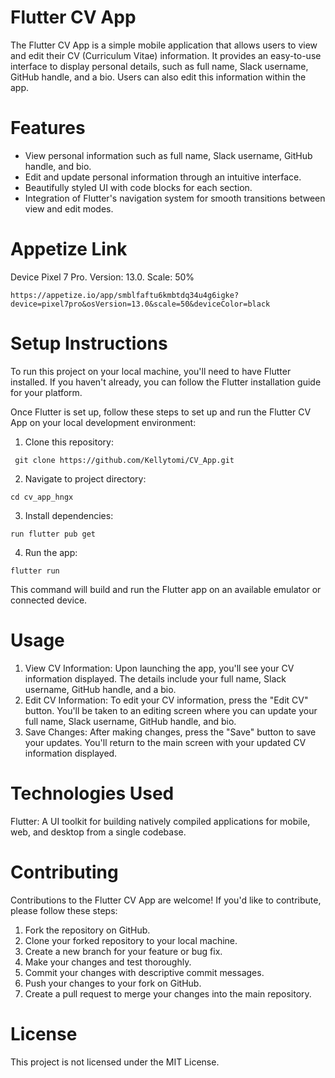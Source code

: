 # Flutter CV App
The Flutter CV App is a simple mobile application that allows users to view and edit their CV (Curriculum Vitae) information. It provides an easy-to-use interface to display personal details, such as full name, Slack username, GitHub handle, and a bio. Users can also edit this information within the app.
# Features 
* View personal information such as full name, Slack username, GitHub handle, and bio.
* Edit and update personal information through an intuitive interface.
* Beautifully styled UI with code blocks for each section.
* Integration of Flutter's navigation system for smooth transitions between view and edit modes.
# Appetize Link
Device Pixel 7 Pro. Version: 13.0. Scale: 50%
```
https://appetize.io/app/smblfaftu6kmbtdq34u4g6igke?device=pixel7pro&osVersion=13.0&scale=50&deviceColor=black
```
# Setup Instructions
To run this project on your local machine, you'll need to have Flutter installed. If you haven't already, you can follow the Flutter installation guide for your platform.

Once Flutter is set up, follow these steps to set up and run the Flutter CV App on your local development environment:
1. Clone this repository:
```
 git clone https://github.com/Kellytomi/CV_App.git
```
2. Navigate to project directory:
```
cd cv_app_hngx
```
3. Install dependencies:
```
run flutter pub get
```
4. Run the app:
```
flutter run
```
This command will build and run the Flutter app on an available emulator or connected device.
# Usage
1.  View CV Information:
Upon launching the app, you'll see your CV information displayed. The details include your full name, Slack username, GitHub handle, and a bio.
2.  Edit CV Information:
To edit your CV information, press the "Edit CV" button. You'll be taken to an editing screen where you can update your full name, Slack username, GitHub handle, and bio.
3.  Save Changes:
After making changes, press the "Save" button to save your updates. You'll return to the main screen with your updated CV information displayed.

# Technologies Used
Flutter: A UI toolkit for building natively compiled applications for mobile, web, and desktop from a single codebase.
# Contributing
Contributions to the Flutter CV App are welcome! If you'd like to contribute, please follow these steps:

1.  Fork the repository on GitHub.
2.  Clone your forked repository to your local machine.
3.  Create a new branch for your feature or bug fix.
4.  Make your changes and test thoroughly.
5.  Commit your changes with descriptive commit messages.
6.  Push your changes to your fork on GitHub.
7.  Create a pull request to merge your changes into the main repository.

# License
This project is not licensed under the MIT License.



 
